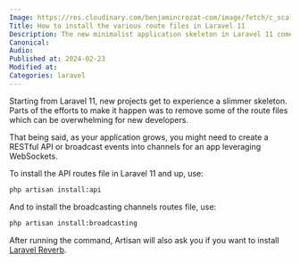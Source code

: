 ```yaml
---
Image: https://res.cloudinary.com/benjamincrozat-com/image/fetch/c_scale,f_webp,q_auto,w_1200/https://github.com/benjamincrozat/content/assets/3613731/3f28ce77-bd37-4215-bf91-f850c5c563de
Title: How to install the various route files in Laravel 11
Description: The new minimalist application skeleton in Laravel 11 comes with less route files. Here's how to install them.
Canonical:
Audio:
Published at: 2024-02-23
Modified at:
Categories: laravel
---
```


Starting from Laravel 11, new projects get to experience a slimmer skeleton. Parts of the efforts to make it happen was to remove some of the route files which can be overwhelming for new developers.

That being said, as your application grows, you might need to create a RESTful API or broadcast events into channels for an app leveraging WebSockets.

To install the API routes file in Laravel 11 and up, use:
  
```bash
php artisan install:api
```

And to install the broadcasting channels routes file, use:

```bash
php artisan install:broadcasting
```

After running the command, Artisan will also ask you if you want to install [Laravel Reverb](https://reverb.laravel.com).
